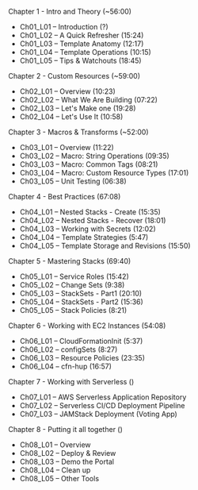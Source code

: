 
Chapter 1 - Intro and Theory (~56:00)
  - Ch01_L01 – Introduction (?)
  - Ch01_L02 – A Quick Refresher (15:24)
  - Ch01_L03 – Template Anatomy (12:17)
  - Ch01_L04 – Template Operations (10:15)
  - Ch01_L05 – Tips & Watchouts (18:45)

Chapter 2 - Custom Resources (~59:00)
  - Ch02_L01 – Overview (10:23)
  - Ch02_L02 – What We Are Building (07:22)
  - Ch02_L03 – Let's Make one (19:28)
  - Ch02_L04 – Let's Use It (10:58)

Chapter 3 - Macros & Transforms (~52:00)
  - Ch03_L01 – Overview (11:22)
  - Ch03_L02 – Macro: String Operations (09:35)
  - Ch03_L03 – Macro: Common Tags (08:21)
  - Ch03_L04 – Macro: Custom Resource Types (17:01)
  - Ch03_L05 – Unit Testing (06:38)

Chapter 4 - Best Practices (67:08)
  - Ch04_L01 – Nested Stacks - Create (15:35)
  - Ch04_L02 – Nested Stacks - Recover (18:01)
  - Ch04_L03 – Working with Secrets (12:02)
  - Ch04_L04 – Template Strategies (5:47)
  - Ch04_L05 – Template Storage and Revisions (15:50)

Chapter 5 - Mastering Stacks (69:40)
  - Ch05_L01 – Service Roles (15:42)
  - Ch05_L02 – Change Sets (9:38)
  - Ch05_L03 – StackSets - Part1 (20:10)
  - Ch05_L04 – StackSets - Part2 (15:36)
  - Ch05_L05 – Stack Policies (8:21)

Chapter 6 - Working with EC2 Instances (54:08)
  - Ch06_L01 – CloudFormationInit (5:37)
  - Ch06_L02 – configSets (8:27)
  - Ch06_L03 – Resource Policies (23:35)
  - Ch06_L04 – cfn-hup (16:57)

Chapter 7 - Working with Serverless ()
  - Ch07_L01 – AWS Serverless Application Repository
  - Ch07_L02 – Serverless CI/CD Deployment Pipeline
  - Ch07_L03 – JAMStack Deployment (Voting App)

Chapter 8 - Putting it all together ()
  - Ch08_L01 – Overview
  - Ch08_L02 – Deploy & Review
  - Ch08_L03 – Demo the Portal
  - Ch08_L04 – Clean up
  - Ch08_L05 – Other Tools

